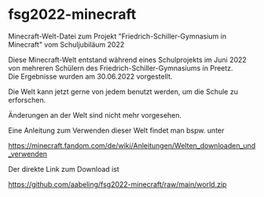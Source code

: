 # fsg2022-minecraft

Minecraft-Welt-Datei zum Projekt "Friedrich-Schiller-Gymnasium in Minecraft" vom Schuljubiläum 2022

Diese Minecraft-Welt entstand während eines Schulprojekts im Juni 2022 von mehreren 
Schülern des Friedrich-Schiller-Gymnasiums in Preetz.    
Die Ergebnisse wurden am 30.06.2022 vorgestellt.

Die Welt kann jetzt gerne von jedem benutzt werden, um die Schule zu erforschen.

Änderungen an der Welt sind nicht mehr vorgesehen.

Eine Anleitung zum Verwenden dieser Welt findet man bspw. unter

https://minecraft.fandom.com/de/wiki/Anleitungen/Welten_downloaden_und_verwenden

Der direkte Link zum Download ist

https://github.com/aabeling/fsg2022-minecraft/raw/main/world.zip
